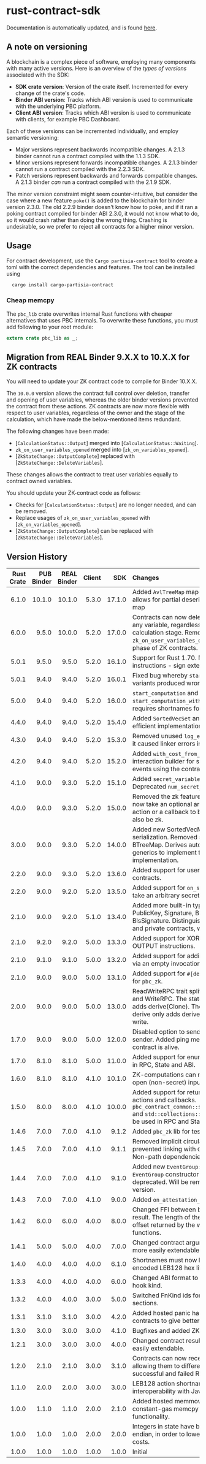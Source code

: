 # rust-contract-sdk

Documentation is automatically updated, and is found [here](https://privacyblockchain.gitlab.io/language/rust-contract-sdk).

## A note on versioning

A blockchain is a complex piece of software, employing many components with many active versions. Here is an overview of the _types of versions_ associated with the SDK:

- **SDK crate version**: Version of the crate itself. Incremented for every
  change of the crate's code.
- **Binder ABI version**: Tracks which ABI version is used to communicate with the underlying PBC platform.
- **Client ABI version**: Tracks which ABI version is used to communicate with clients, for example PBC Dashboard.

Each of these versions can be incremented individually, and employ semantic versioning:

- Major versions represent backwards incompatible changes. A 2.1.3 binder cannot run a contract compiled with the 1.1.3 SDK.
- Minor versions represent forwards incompatible changes. A 2.1.3 binder cannot run a contract compiled with the 2.2.3 SDK.
- Patch versions represent backwards and forwards compatible changes. A 2.1.3 binder _can_ run a contract compiled with the 2.1.9 SDK.

The minor version constraint might seem counter-intuitive, but consider the case where a new feature `poke()` is added to the blockchain for binder version 2.3.0. The old 2.2.9 binder doesn't know how to poke, and if it ran a poking contract compiled for binder ABI 2.3.0, it would not know what to do, so it would crash rather than doing the wrong thing. Crashing is undesirable, so we prefer to reject all contracts for a higher minor version.

## Usage

For contract development, use the `Cargo partisia-contract` tool to create a toml with the correct dependencies and features. The tool can be installed using
```bash
  cargo install cargo-partisia-contract
```

### Cheap memcpy

The `pbc_lib` crate overwrites internal Rust functions with cheaper
alternatives that uses PBC internals. To overwrite these functions, you must
add following to your root module:

```rust
extern crate pbc_lib as _;
```

## Migration from REAL Binder 9.X.X to 10.X.X for ZK contracts

You will need to update your ZK contract code to compile for Binder 10.X.X.

The `10.0.0` version allows the contract full control over deletion, transfer
and opening of user variables, whereas the older binder versions prevented the
contract from these actions.  ZK contracts are now more flexible with respect
to user variables, regardless of the owner and the stage of the calculation,
which have made the below-mentioned items redundant.

The following changes have been made:

- [`CalculationStatus::Output`] merged into [`CalculationStatus::Waiting`].
- `zk_on_user_variables_opened` merged into [`zk_on_variables_opened`].
- [`ZkStateChange::OutputComplete`] replaced with [`ZkStateChange::DeleteVariables`].

These changes allows the contract to treat user variables equally to
contract owned variables.

You should update your ZK-contract code as follows:

- Checks for [`CalculationStatus::Output`] are no longer needed, and can be removed.
- Replace usages of `zk_on_user_variables_opened` with [`zk_on_variables_opened`].
- [`ZkStateChange::OutputComplete`] can be replaced with [`ZkStateChange::DeleteVariables`].

## Version History

| **Rust Crate** | **PUB Binder** | **REAL Binder** | **Client** | **SDK** | **Changes**                                                                                                                                                                    |
|---------------:|---------------:|----------------:|-----------:|--------:|:-------------------------------------------------------------------------------------------------------------------------------------------------------------------------------|
|          6.1.0 |         10.1.0 |          10.1.0 |      5.3.0 |  17.1.0 | Added `AvlTreeMap` map implementation that allows for partial deserialization of state. map                                                                               |
|          6.0.0 |          9.5.0 |          10.0.0 |      5.2.0 |  17.0.0 | Contracts can now delete, transfer and open any variable, regardless of owner and calculation stage. Removes `zk_on_user_variables_opened` and the output phase of ZK contracts. |
|          5.0.1 |          9.5.0 |           9.5.0 |      5.2.0 |  16.1.0 | Support for Rust 1.70. New wasm instructions - sign extension.                                                                                                             |
|          5.0.1 |          9.4.0 |           9.4.0 |      5.2.0 |  16.0.1 | Fixed bug whereby `start_computation` variants produced wrong RPC.                                                                                                         |
|          5.0.0 |          9.4.0 |           9.4.0 |      5.2.0 |  16.0.0 | `start_computation` and `start_computation_with_inputs` now requires shortnames for ZK Computations.                                                                       |
|          4.4.0 |          9.4.0 |           9.4.0 |      5.2.0 |  15.4.0 | Added `SortedVecSet` and `SortedVec` as gas-efficient implementations.                                                                                                     |
|          4.3.0 |          9.4.0 |           9.4.0 |      5.2.0 |  15.3.0 | Removed unused `log_external` function, as it caused linker errors in certain setups.                                                                                      |
|          4.2.0 |          9.4.0 |           9.4.0 |      5.2.0 |  15.2.0 | Added `with_cost_from_contract` to interaction builder for support for sending events using the contract's gas.                                                            |
|          4.1.0 |          9.0.0 |           9.3.0 |      5.2.0 |  15.1.0 | Added `secret_variable_ids()` to `pbc_zk`. Deprecated `num_secret_variables()`.                                                                                            |
|          4.0.0 |          9.0.0 |           9.3.0 |      5.2.0 |  15.0.0 | Removed the zk feature. Instead macros now take an optional argument zk. For an action or a callback to be zk the init must also be zk.                                    |
|          3.0.0 |          9.0.0 |           9.3.0 |      5.2.0 |  14.0.0 | Added new SortedVecMap with faster serialization. Removed support for BTreeMap. Derives automatically requires generics to implement the trait in derive implementation.   |
|          2.2.0 |          9.0.0 |           9.3.0 |      5.2.0 |  13.6.0 | Added support for user events in ZK contracts.                                                                                                                             |
|          2.2.0 |          9.0.0 |           9.2.0 |      5.2.0 |  13.5.0 | Added support for `on_secret_input` hook to take an arbitrary secret type as input.                                                                                        |
|          2.1.0 |          9.0.0 |           9.2.0 |      5.1.0 |  13.4.0 | Added more built-in types: U256, Hash, PublicKey, Signature, BlsPublicKey, BlsSignature. Distinguish between public and private contracts, when adding version.            |
|          2.1.0 |          9.2.0 |           9.2.0 |      5.0.0 |  13.3.0 | Added support for XOR, SUBTRACT and OUTPUT instructions.                                                                                                                   |
|          2.1.0 |          9.1.0 |           9.1.0 |      5.0.0 |  13.2.0 | Added support for adding gas to contract via an empty invocation.                                                                                                          |
|          2.1.0 |          9.0.0 |           9.0.0 |      5.0.0 |  13.1.0 | Added support for `#[derive(SecretBinary)]` for `pbc_zk`.                                                                                                                  |
|          2.0.0 |          9.0.0 |           9.0.0 |      5.0.0 |  13.0.0 | ReadWriteRPC trait split into two: ReadRPC and WriteRPC. The state macro no longer adds derive(Clone). The CreateTypeSpec derive only adds derive(ReadRPC) and not write.  |
|          1.7.0 |          9.0.0 |           9.0.0 |      5.0.0 |  12.0.0 | Disabled option to send from original sender. Added ping method to check if a contract is alive.                                                                           |
|          1.7.0 |          8.1.0 |           8.1.0 |      5.0.0 |  11.0.0 | Added support for enum with struct variants in RPC, State and ABI.                                                                                                         |
|          1.6.0 |          8.1.0 |           8.1.0 |      4.1.0 |  10.1.0 | ZK-computations can now be called with open (non-secret) inputs.                                                                                                           |
|          1.5.0 |          8.0.0 |           8.0.0 |      4.1.0 |  10.0.0 | Added support for return values from actions and callbacks. `pbc_contract_common::signature::Signature` and `std::collections::VecDeque` can now be used in RPC and State. |
|          1.4.6 |          7.0.0 |           7.0.0 |      4.1.0 |   9.1.2 | Added `pbc_zk` lib for testing contracts.                                                                                                                                  |
|          1.4.5 |          7.0.0 |           7.0.0 |      4.1.0 |   9.1.1 | Removed implicit circular reference that prevented linking with `CARGO_INCREMENTAL=0`. Non-path dependencies are now allowed.                                              |
|          1.4.4 |          7.0.0 |           7.0.0 |      4.1.0 |   9.1.0 | Added new `EventGroup::builder` API. Old `EventGroup` constructor API have been deprecated. Will be removed in a future version.                                           |
|          1.4.3 |          7.0.0 |           7.0.0 |      4.1.0 |   9.0.0 | Added `on_attestation_complete` function.                                                                                                                                  |
|          1.4.2 |          6.0.0 |           6.0.0 |      4.0.0 |   8.0.0 | Changed FFI between binder and contract result. The length of the result is now at the offset returned by the wrapped action/init functions.                               |
|          1.4.1 |          5.0.0 |           5.0.0 |      4.0.0 |   7.0.0 | Changed contract argument input ABI to be more easily extendable.                                                                                                          |
|          1.4.0 |          4.0.0 |           4.0.0 |      4.0.0 |   6.1.0 | Shortnames must now be specified as pre-encoded LEB128 hex literals.                                                                                                       |
|          1.3.3 |          4.0.0 |           4.0.0 |      4.0.0 |   6.0.0 | Changed ABI format to include function hook kind.                                                                                                                          |
|          1.3.2 |          4.0.0 |           4.0.0 |      3.0.0 |   5.0.0 | Switched FnKind ids for state and event sections.                                                                                                                          |
|          1.3.1 |          3.1.0 |           3.1.0 |      3.0.0 |   4.2.0 | Added hosted panic handler, allowing contracts to give better error messages.                                                                                              |
|          1.3.0 |          3.0.0 |           3.0.0 |      3.0.0 |   4.1.0 | Bugfixes and added ZK definitions.                                                                                                                                         |
|          1.2.1 |          3.0.0 |           3.0.0 |      3.0.0 |   4.0.0 | Changed contract result ABI to be more easily extendable.                                                                                                                  |
|          1.2.0 |          2.1.0 |           2.1.0 |      3.0.0 |   3.1.0 | Contracts can now receive callbacks, allowing them to differentiate between successful and failed RPCs.                                                                    |
|          1.1.0 |          2.0.0 |           2.0.0 |      3.0.0 |   3.0.0 | LEB128 action shortnames, to improve interoperability with Java system contracts.                                                                                          |
|          1.0.0 |          1.1.0 |           1.1.0 |      2.0.0 |   2.1.0 | Added hosted memmove, allowing constant-gas memcpy and memmove functionality.                                                                                              |
|          1.0.0 |          1.0.0 |           1.0.0 |      2.0.0 |   2.0.0 | Integers in state have been made little-endian, in order to lower serialization gas costs.                                                                                 |
|          1.0.0 |          1.0.0 |           1.0.0 |      1.0.0 |   1.0.0 | Initial                                                                                                                                                                    |
